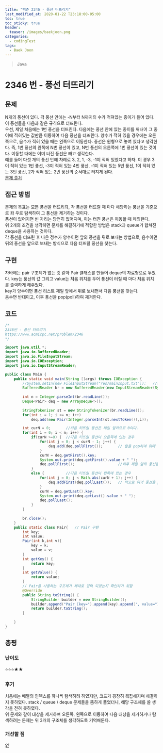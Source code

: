 ```yaml
---
title: "백준 2346 - 풍선 터뜨리기"
last_modified_at: 2020-01-22 T23:18:00-05:00
toc: true
toc_sticky: true
header:
  teaser: /images/baekjoon.png
categories: 
  - codingTest
tags:
  - Baek Joon
---
```


> Java

2346 번 - 풍선 터뜨리기
=============
 
## 문제
N개의 풍선이 있다. 각 풍선 안에는 -N부터 N까지의 수가 적혀있는 종이가 들어 있다. 이 풍선들을 다음과 같은 규칙으로 터뜨린다.  
우선, 제일 처음에는 1번 풍선을 터뜨린다. 다음에는 풍선 안에 있는 종이를 꺼내어 그 종이에 적혀있는 값만큼 이동하여 다음 풍선을 터뜨린다. 양수가 적혀 있을 경우에는 오른쪽으로, 음수가 적혀 있을 때는 왼쪽으로 이동한다. 풍선은 원형으로 놓여 있다고 생각한다. 즉, 1번 풍선의 왼쪽에 N번 풍선이 있고, N번 풍선의 오른쪽에 1번 풍선이 있는 것이다. 이동할 때에는 이미 터진 풍선은 빼고 생각한다.  
예를 들어 다섯 개의 풍선 안에 차례로 3, 2, 1, -3, -1이 적혀 있었다고 하자. 이 경우 3이 적혀 있는 1번 풍선, -3이 적혀 있는 4번 풍선, -1이 적혀 있는 5번 풍선, 1이 적혀 있는 3번 풍선, 2가 적혀 있는 2번 풍선의 순서대로 터지게 된다.  
[문제 출처](https://www.acmicpc.net/problem/2346)

## 접근 방법
문제의 목표는 모든 풍선을 터뜨리되, 각 풍선을 터뜨릴 때 마다 해당하는 풍선을 기준으로 좌 우로 탐색하여 그 풍선을 제거하는 것이다.  
풍선이 없어지면 빈 자리는 당연히 없어지며, 이는 터진 풍선은 이동할 때 제외한다.  
위 2개의 조건을 생각하면 문제를 해결하기에 적합한 방법은 stack과 queue가 합쳐진 deque을 사용하는 것이다.  
각 풍선을 터뜨린 후 나온 정수가 양수이면 앞의 풍선을 뒤로 보내는 방법으로, 음수이면 뒤의 풍선을 앞으로 보내는 방식으로 다음 터뜨릴 풍선을 찾는다.  

## 구현
자바에는 pair 구조체가 없는 것 같아 Pair 클래스를 만들어 deque의 자료형으로 두었다. key는 풍선의 값 그리고 value는 처음 위치를 두어 풍선이 터질 때 마다 처음 위치를 출력하게 해주었다.  
key가 양수이면 풍선 리스트 제일 앞에서 뒤로 보내면서 다음 풍선을 찾는다.  
음수면 반대이고, 이후 풍선을 pop(poll)하여 제거한다.  
## 코드
```java
/*
2346번 - 풍선 터뜨리기
https://www.acmicpc.net/problem/2346
*/

import java.util.*;
import java.io.BufferedReader;
import java.io.FileInputStream;
import java.io.IOException;
import java.io.InputStreamReader;

public class Main {
    public static void main(String []args) throws IOException {        
    	//System.setIn(new FileInputStream("res/mainInput.txt"));	//제출 할 때 주석
    	BufferedReader br = new BufferedReader(new InputStreamReader(System.in));
    	
    	int n = Integer.parseInt(br.readLine());
    	Deque<Pair> deq = new ArrayDeque<>();
    	
    	StringTokenizer st = new StringTokenizer(br.readLine());
    	for(int i = 1; i <= n; i++)
    		deq.add(new Pair(Integer.parseInt(st.nextToken()),i));

    	int curN = 0;		//처음 터뜨릴 풍선은 제일 앞이므로 0이다.
    	for(int i = 0; i < n; i++) {
    		if(curN >=0) {	//다음 터뜨릴 풍선이 오른쪽에 있는 경우
    			for(int j = 0; j < curN - 1; j++) {
    				deq.add(deq.pollFirst());		// 앞을 pop하여 뒤에 넣는다.
    			}
    			curN = deq.getFirst().key;
    			System.out.print(deq.getFirst().value + " ");
    			deq.pollFirst();					//이후 제일 앞의 풍선을 pop한다.
    		}
    		else {			//다음 터뜨릴 풍선이 왼쪽에 있는 경우
    			for(int j = 0; j < Math.abs(curN + 1); j++) {
    				deq.addFirst(deq.pollLast());	// 역으로 뒤의 풍선을 pop하여 앞으로 보낸다.
    			}
    			curN = deq.getLast().key;
    			System.out.print(deq.getLast().value + " ");
    			deq.pollLast();
    		}
    	}
    	
    	br.close();
    }
    public static class Pair{ 	// Pair 구현
    	int key;
    	int value;
    	Pair(int k,int v){
    		key = k;
    		value = v;
    	}
    	int getKey() {
    		return key;
    	}
    	int getValue() {
    		return value;
    	}
		// Pair를 사용하는 구조체가 제대로 입력 되었는지 확인하기 위함
		@Override
		public String toString() {
			StringBuilder builder = new StringBuilder();
			builder.append("Pair [key=").append(key).append(", value=").append(value).append("]");
			return builder.toString();
		}
    	
    }
}
```

## 총평
### 난이도
⭐⭐⭐★★
### 후기
처음에는 배열의 인덱스를 하나씩 탐색하려 하였지만, 코드가 굉장히 복잡해지며 해결하지 못하였다. stack / queue / deque 문제들을 뜸하게 풀었더니, 해당 구조체를 쓸 생각을 전혀 못하였다.  
위 문제와 같이 대상을 제거하며 오른쪽, 왼쪽으로 이동하여 다음 대상을 제거하거나 탐색하려는 문제는 위 3개의 구조체를 생각하도록 기억해둔다.
### 개선할 점
없